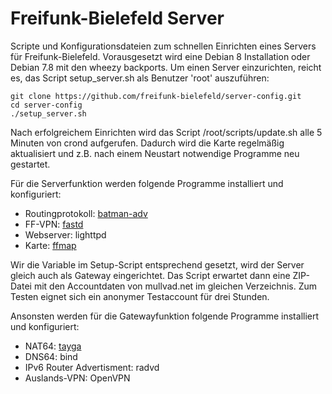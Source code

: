 Freifunk-Bielefeld Server
===============

Scripte und Konfigurationsdateien zum schnellen Einrichten eines Servers für Freifunk-Bielefeld.
Vorausgesetzt wird eine Debian 8 Installation oder Debian 7.8 mit den wheezy backports.
Um einen Server einzurichten, reicht es, das Script setup_server.sh als Benutzer 'root' auszuführen:

```
git clone https://github.com/freifunk-bielefeld/server-config.git
cd server-config
./setup_server.sh
```

Nach erfolgreichem Einrichten wird das Script /root/scripts/update.sh alle 5 Minuten
von crond aufgerufen. Dadurch wird die Karte regelmäßig aktualisiert und z.B. nach
einem Neustart notwendige Programme neu gestartet.

Für die Serverfunktion werden folgende Programme installiert und konfiguriert:

 * Routingprotokoll: [batman-adv](http://www.open-mesh.org/projects/batman-adv/wiki)
 * FF-VPN: [fastd](https://projects.universe-factory.net/projects/fastd/wiki)
 * Webserver: lighttpd
 * Karte: [ffmap](https://github.com/ffnord/ffmap-d3)

Wir die Variable im Setup-Script entsprechend gesetzt, wird der Server gleich auch
als Gateway eingerichtet. Das Script erwartet dann eine ZIP-Datei mit den Accountdaten
von mullvad.net im gleichen Verzeichnis. Zum Testen eignet sich ein anonymer Testaccount
für drei Stunden.

Ansonsten werden für die Gatewayfunktion folgende Programme installiert und konfiguriert:

 * NAT64: [tayga](http://www.litech.org/tayga/)
 * DNS64: bind
 * IPv6 Router Advertisment: radvd
 * Auslands-VPN: OpenVPN
